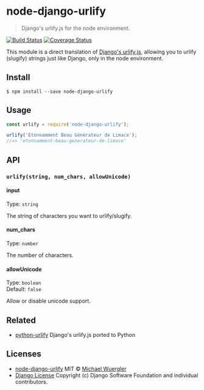 # node-django-urlify 

> Django's urlify.js for the node environment.

[![Build Status](https://travis-ci.org/radiovisual/node-django-urlify.svg?branch=master)](https://travis-ci.org/radiovisual/node-django-urlify) [![Coverage Status](https://coveralls.io/repos/github/radiovisual/node-django-urlify/badge.svg?branch=master)](https://coveralls.io/github/radiovisual/node-django-urlify?branch=master)

This module is a direct translation of [Django's urlify.js](https://github.com/django/django/blob/master/django/contrib/admin/static/admin/js/urlify.js), 
allowing you to urlify (slugify) strings just like Django, only in the node environment. 
 
## Install

```
$ npm install --save node-django-urlify
```


## Usage

```js
const urlify = require('node-django-urlify');

urlify('Étonnamment Beau Générateur de Limace');
//=> 'etonnamment-beau-generateur-de-limace'
```


## API

### `urlify(string, num_chars, allowUnicode)`

#### input

Type: `string`

The string of characters you want to urlify/slugify.

#### num_chars

Type: `number`

The number of characters.

#### allowUnicode

Type: `boolean`<br>
Default: `false`

Allow or disable unicode support.

## Related

- [python-urlify](https://github.com/dreikanter/python-urlify) Django's urlify.js ported to Python

## Licenses

- [node-django-urlify](https://github.com/radiovisual/node-django-urlify) MIT © [Michael Wuergler](http://numetriclabs.com)
- [Django License](https://github.com/django/django/blob/master/LICENSE) Copyright (c) Django Software Foundation and individual contributors.



